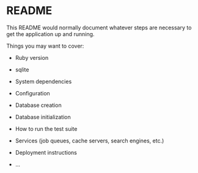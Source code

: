 # README

This README would normally document whatever steps are necessary to get the
application up and running.

Things you may want to cover:

* Ruby version
* sqlite

* System dependencies

* Configuration

* Database creation

* Database initialization

* How to run the test suite

* Services (job queues, cache servers, search engines, etc.)

* Deployment instructions

* ...
